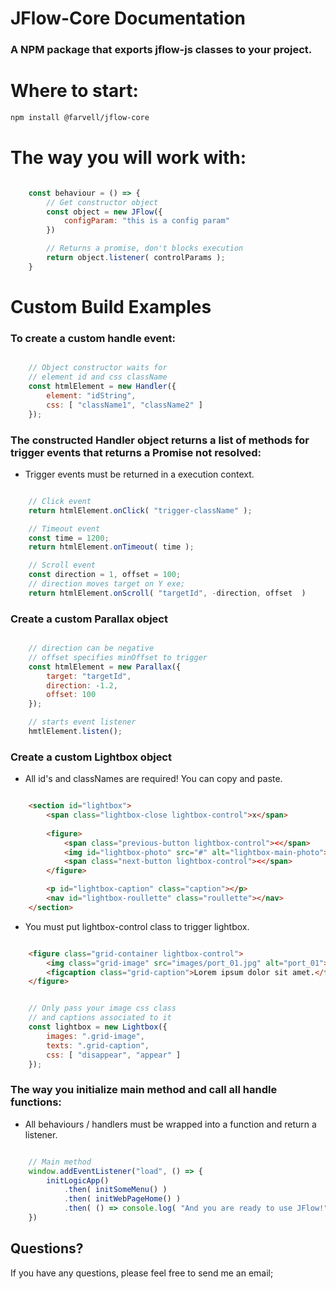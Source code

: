 # JFlow-Core Documentation
### A NPM package that exports jflow-js classes to your project.

# Where to start:

```bash
npm install @farvell/jflow-core
```

# The way you will work with:

```javascript

    const behaviour = () => {
        // Get constructor object
        const object = new JFlow({
            configParam: "this is a config param"
        })

        // Returns a promise, don't blocks execution
        return object.listener( controlParams );
    }

```
# Custom Build Examples

### To create a custom handle event:

```javascript

    // Object constructor waits for 
    // element id and css className
    const htmlElement = new Handler({
        element: "idString",
        css: [ "className1", "className2" ]
    });

```

### The constructed Handler object returns a list of methods for trigger events that returns a Promise not resolved:

* Trigger events must be returned in a execution context.

```javascript

    // Click event
    return htmlElement.onClick( "trigger-className" );

    // Timeout event
    const time = 1200;
    return htmlElement.onTimeout( time );

    // Scroll event
    const direction = 1, offset = 100;
    // direction moves target on Y exe;
    return htmlElement.onScroll( "targetId", -direction, offset  )

```

### Create a custom Parallax object

```javascript

    // direction can be negative
    // offset specifies minOffset to trigger
    const htmlElement = new Parallax({
        target: "targetId",
        direction: -1.2,
        offset: 100
    });

    // starts event listener
    hmtlElement.listen();

```

### Create a custom Lightbox object

* All id's and classNames are required! You can copy and paste.

```html

    <section id="lightbox">
        <span class="lightbox-close lightbox-control">x</span>
            
        <figure>
            <span class="previous-button lightbox-control"><</span>
            <img id="lightbox-photo" src="#" alt="lightbox-main-photo">
            <span class="next-button lightbox-control"><</span>
        </figure>

        <p id="lightbox-caption" class="caption"></p>
        <nav id="lightbox-roullette" class="roullette"></nav>
    </section>

```

* You must put lightbox-control class to trigger lightbox.

```html

    <figure class="grid-container lightbox-control">
        <img class="grid-image" src="images/port_01.jpg" alt="port_01">
        <figcaption class="grid-caption">Lorem ipsum dolor sit amet.</figcaption>
    </figure>

```

```javascript

    // Only pass your image css class
    // and captions associated to it
    const lightbox = new Lightbox({
        images: ".grid-image",
        texts: ".grid-caption",
        css: [ "disappear", "appear" ]
    });

```

### The way you initialize main method and call all handle functions:

* All behaviours / handlers must be wrapped into a function and return a listener.

```javascript

    // Main method
    window.addEventListener("load", () => {
        initLogicApp()
            .then( initSomeMenu() )
            .then( initWebPageHome() )
            .then( () => console.log( "And you are ready to use JFlow!" ) )
    })

```

Questions?
----------

If you have any questions, please feel free to send me an email;

